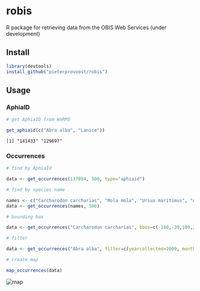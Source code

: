 # robis

R package for retrieving data from the OBIS Web Services (under development)

## Install

```R
library(devtools)
install_github("pieterprovoost/robis")
```

## Usage

### AphiaID

```R
# get AphiaID from WoRMS

get_aphiaid(c("Abra alba", "Lanice"))
```

```text
[1] "141433" "129697"
```

### Occurrences

```R
# find by AphiaId

data <- get_occurrences(137094, 500, type="aphiaid")

# find by species name

names <- c("Carcharodon carcharias", "Mola mola", "Ursus maritimus", "Aptenodytes forsteri")
data <- get_occurrences(names, 500)

# bounding box

data <- get_occurrences("Carcharodon carcharias", bbox=c(-180,-20,180,20))

# filter

data <- get_occurrences("Abra alba", filter=c(yearcollected=2009, monthcollected=3))

# create map

map_occurrences(data)
```

![map](https://raw.githubusercontent.com/pieterprovoost/robis/master/map.png)
